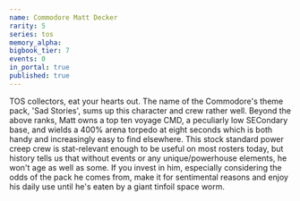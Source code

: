 ```yaml
---
name: Commodore Matt Decker
rarity: 5
series: tos
memory_alpha:
bigbook_tier: 7
events: 0
in_portal: true
published: true
---
```


TOS collectors, eat your hearts out. The name of the Commodore's theme pack, 'Sad Stories', sums up this character and crew rather well. Beyond the above ranks, Matt owns a top ten voyage CMD, a peculiarly low SECondary base, and wields a 400% arena torpedo at eight seconds which is both handy and increasingly easy to find elsewhere. This stock standard power creep crew is stat-relevant enough to be useful on most rosters today, but history tells us that without events or any unique/powerhouse elements, he won't age as well as some. If you invest in him, especially considering the odds of the pack he comes from, make it for sentimental reasons and enjoy his daily use until he's eaten by a giant tinfoil space worm.
